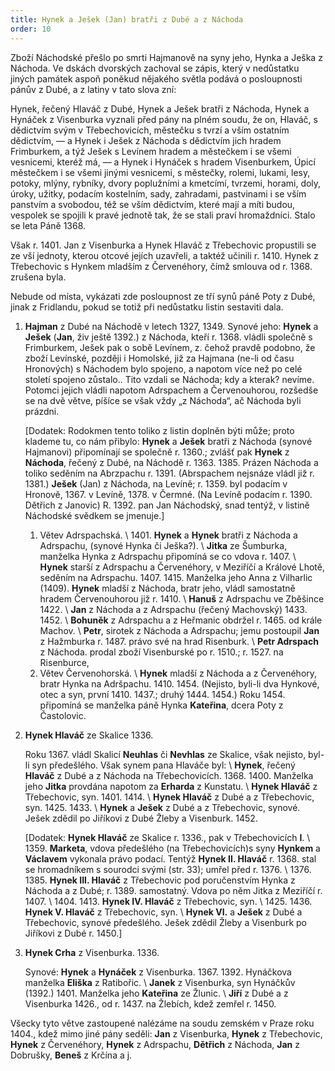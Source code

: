 ```yaml
---
title: Hynek a Ješek (Jan) bratři z Dubé a z Náchoda
order: 10
---
```

Zboží Náchodské přešlo po smrti Hajmanově na syny jeho, Hynka a Ješka z Náchoda.
Ve dskách dvorských zachoval se zápis, který v nedůstatku jiných památek aspoň poněkud
nějakého světla podává o posloupnosti pánův z Dubé, a z latiny v tato slova zní:

Hynek, řečený Hlaváč z Dubé, Hynek a Ješek bratři z Náchoda, Hynek a Hynáček z
Visenburka vyznali před pány na plném soudu, že on, Hlaváč, s dědictvím svým v
Třebechovicích, městečku s tvrzí a vším ostatním dědictvím, — a Hynek i Ješek z Náchoda s
dědictvím jich hradem Frimburkem, a týž Ješek s Levínem hradem a městečkem i se všemi
vesnicemi, kteréž má, — a Hynek i Hynáček s hradem Visenburkem, Úpicí městečkem i se
všemi jinými vesnicemi, s městečky, rolemi, lukami, lesy, potoky, mlýny, rybníky, dvory
poplužními a kmetcímí, tvrzemi, horami, doly, úroky, užitky, podacím kostelním, sady,
zahradami, pastvinami i se vším panstvím a svobodou, též se vším dědictvím, které mají a
míti budou, vespolek se spojili k pravé jednotě tak, že se stali praví hromaždníci. Stalo se leta
Páně 1368.


Však r. 1401. Jan z Visenburka a Hynek Hlaváč z Třebechovic propustili se ze vší
jednoty, kterou otcové jejích uzavřeli, a taktéž učinili r. 1410. Hynek z Třebechovic s
Hynkem mladším z Červenéhory, čímž smlouva od r. 1368. zrušena byla.

Nebude od místa, vykázati zde posloupnost ze tří synů páně Poty z Dubé, jinak z Fridlandu, pokud se totiž při nedůstatku listin sestaviti dala.

1. **Hajman** z Dubé na Náchodě v letech 1327, 1349. Synové jeho: **Hynek** a **Ješek** (**Jan**, živ ještě 1392.) z Náchoda, kteří r. 1368. vládli společně s Frimburkem, Ješek pak o sobě Levínem, z. čehož pravdě podobno, že zboží Levínské, později i Homolské, již za Hajmana (ne-li od času Hronových) s Náchodem bylo spojeno, a napotom více než po celé století spojeno zůstalo.. Tito vzdali se Náchoda; kdy a kterak? nevíme. Potomci jejich vládli napotom Adrspachem a Červenouhorou, rozšedše se na dvě větve, píšíce se však vždy „z Náchoda“, ač Náchoda byli prázdni.
   
   \[Dodatek: Rodokmen tento toliko z listin doplněn býti může; proto klademe tu, co nám přibylo:
   **Hynek** a **Ješek** bratři z Náchoda (synové Hajmanovi) připomínají se společně r. 1360.; zvlášť pak
   **Hynek** z **Náchoda**, řečený z Dubé, na Náchodě r. 1363. 1385. Prázen Náchoda a toliko seděním na Abrzpachu r. 1391. (Abrspachem nejsnáze vládl již r. 1381.)
   **Ješek** (Jan) z Náchoda, na Levíně; r. 1359. byl podacím v Hronově, 1367. v Levíně, 1378. v Čermné. (Na Levíně podacím r. 1390. Dětřich z Janovic) R. 1392. pan Jan Náchodský, snad tentýž, v listině Náchodské svědkem se jmenuje.]
    1. Větev Adrspachská. \\
        1401\. **Hynek** a **Hynek** bratři z Náchoda a Adrspachu, (synové Hynka či Ješka?). \\
       **Jitka** ze Šumburka, manželka Hynka z Adrspachu připomíná se co vdova r. 1407. \\
       **Hynek** starší z Adrspachu a Červenéhory, v Meziříčí a Králové Lhotě, seděním na  Adrspachu. 1407. 1415. Manželka jeho Anna z Vilharlic  (1409). **Hynek** mladší z  Náchoda, bratr jeho, vládl samostatně hradem Červenouhorou již r. 1410. \\
       **Hanuš** z Adrspachu ve Zběšince 1422. \\
       **Jan** z Náchoda a z Adrspachu (řečený Machovský) 1433. 1452. \\
       **Bohuněk** z Adrspachu a z Heřmanic obdržel r. 1465. od krále Machov. \\
       **Petr**, sirotek z Náchoda a Adrspachu; jemu postoupil **Jan** z Hažmburka r. 1487.  právo své na hrad Risenburk. \\
       **Petr Adrspach** z Náchoda. prodal zboží Visenburské po r. 1510.; r. 1527. na  Risenburce,
    2. Větev Červenohorská. \\
       **Hynek** mladší z Náchoda a z Červenéhory, bratr Hynka na Adršpachu. 1410. 1454.   (Nejisto, byli-li dva Hynkové, otec a syn, první 1410. 1437.; druhý 1444. 1454.) Roku 1454. připomíná se manželka páně Hynka **Kateřina**, dcera Poty z Častolovic.
2. **Hynek Hlaváč** ze Skalice 1336.
   
   Roku 1367. vládl Skalicí **Neuhlas** či **Nevhlas** ze Skalice, však nejisto, byl-li syn předešlého. Však synem pana Hlaváče byl: \\
   **Hynek**, řečený **Hlaváč** z Dubé a z Náchoda na Třebechovicích. 1368. 1400. Manželka jeho **Jitka** provdána napotom za **Erharda** z Kunstatu. \\
   **Hynek Hlaváč** z Třebechovic, syn. 1401. 1414. \\
   **Hynek Hlaváč** z Dubé a z Třebechovic, syn. 1425. 1433. \\
   **Hynek** a **Ješek** z Dubé a z Třebechovic, synové. Ješek zdědil po Jiříkovi z Dubé Žleby a Visenburk. 1452.
   
   \[Dodatek: **Hynek Hlaváč** ze Skalice r. 1336., pak v Třebechovicích **I**. \\
   1359\. **Marketa**, vdova předešlého (na Třebechovicích)s syny **Hynkem** a **Václavem** vykonala právo podací. Tentýž **Hynek II. Hlaváč** r. 1368. stal se hromadníkem s sourodci svými (str. 33); umřel před r. 1376. \\
   1376\. 1385. **Hynek III. Hlaváč** z Třebechovic pod poručenstvím Hynka z Náchoda a z Dubé; r. 1389. samostatný. Vdova po něm Jitka z Meziříčí r. 1407. \\
   1404\. 1413. **Hynek IV. Hlaváč** z Třebechovic, syn. \\
   1425\. 1436. **Hynek V. Hlaváč** z Třebechovic, syn. \\
   **Hynek VI.** a **Ješek** z Dubé a Třebechovic, synové předešlého. Ješek zdědil Žleby a Visenburk po Jiříkovi z Dubé r. 1450.]
3. **Hynek Crha** z Visenburka. 1336.

   Synové: **Hynek** a **Hynáček** z Visenburka. 1367. 1392. Hynáčkova manželka **Eliška** z Ratibořic. \\
   **Janek** z Visenburka, syn Hynáčkův (1392.) 1401. Manželka jeho **Kateřina** ze Žlunic. \\
   **Jiří** z Dubé a z Visenburka 1426., od r. 1437. na Žlebích, kdež zemřel r. 1450.

Všecky tyto větve zastoupené nalézáme na soudu zemském v Praze roku 1404., kdež
mimo jiné pány seděli: **Jan** z Visenburka, **Hynek** z Třebechovic, **Hynek** z Červenéhory,
**Hynek** z Adrspachu, **Dětřich** z Náchoda, **Jan** z Dobrušky, **Beneš** z Krčína a j.


